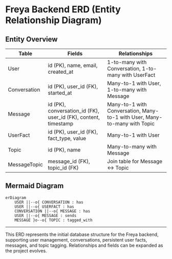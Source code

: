 # Freya Backend ERD (Entity Relationship Diagram)

## Entity Overview

| Table        | Fields                                              | Relationships                                  |
|--------------|-----------------------------------------------------|------------------------------------------------|
| User         | id (PK), name, email, created_at                    | 1-to-many with Conversation, 1-to-many with UserFact |
| Conversation | id (PK), user_id (FK), started_at                   | Many-to-1 with User, 1-to-many with Message    |
| Message      | id (PK), conversation_id (FK), user_id (FK), content, timestamp | Many-to-1 with Conversation, Many-to-1 with User, Many-to-many with Topic |
| UserFact     | id (PK), user_id (FK), fact_type, value             | Many-to-1 with User                            |
| Topic        | id (PK), name                                       | Many-to-many with Message                      |
| MessageTopic | message_id (FK), topic_id (FK)                      | Join table for Message <-> Topic               |

## Mermaid Diagram

```mermaid
erDiagram
    USER ||--o{ CONVERSATION : has
    USER ||--o{ USERFACT : has
    CONVERSATION ||--o{ MESSAGE : has
    USER ||--o{ MESSAGE : sends
    MESSAGE }o--o{ TOPIC : tagged_with
```

---

This ERD represents the initial database structure for the Freya backend, supporting user management, conversations, persistent user facts, messages, and topic tagging. Relationships and fields can be expanded as the project evolves.
